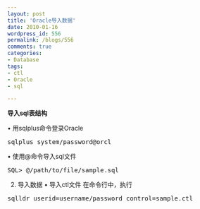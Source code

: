 ```yaml
---
layout: post
title: 'Oracle导入数据'
date: 2010-01-16
wordpress_id: 556
permalink: /blogs/556
comments: true
categories:
- Database
tags:
- ctl
- Oracle
- sql

---
```

**导入sql表结构**

• 用sqlplus命令登录Oracle
<pre class="prettyprint linenums">
sqlplus system/password@orcl
</pre>

• 使用@命令导入sql文件
<pre class="prettyprint linenums">
SQL> @/path/to/file/sample.sql
</pre>


2. 导入数据
• 导入ctl文件
在命令行中，执行
<pre class="prettyprint linenums">
sqlldr userid=username/password control=sample.ctl
</pre>
